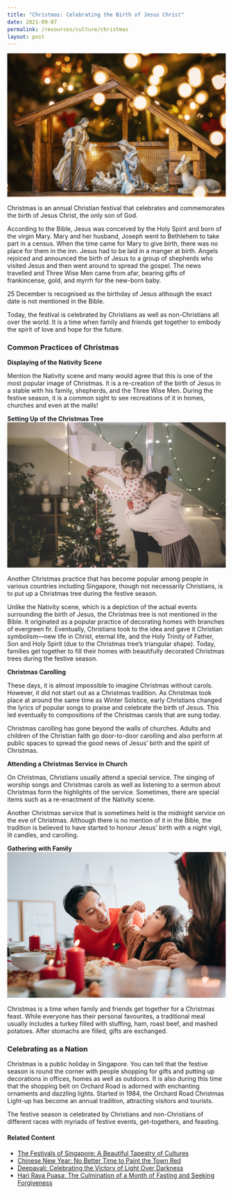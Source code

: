 ```yaml
---
title: "Christmas: Celebrating the Birth of Jesus Christ"
date: 2021-09-07
permalink: /resources/culture/christmas
layout: post
---
```

![Christmas Manger scene with figurines](/images/culture/christmas-manger-scene-with-figurines.jpg)

Christmas is an annual Christian festival that celebrates and commemorates the birth of Jesus Christ, the only son of God.

According to the Bible, Jesus was conceived by the Holy Spirit and born of the virgin Mary. Mary and her husband, Joseph went to Bethlehem to take part in a census.  When the time came for Mary to give birth, there was no place for them in the inn. Jesus had to be laid in a manger at birth.  Angels rejoiced and announced the birth of Jesus to a group of shepherds who visited Jesus and then went around to spread the gospel. The news travelled and Three Wise Men came from afar, bearing gifts of frankincense, gold, and myrrh for the new-born baby.

25 December is recognised as the birthday of Jesus although the exact date is not mentioned in the Bible.

Today, the festival is celebrated by Christians as well as non-Christians all over the world. It is a time when family and friends get together to embody the spirit of love and hope for the future.

### Common Practices of Christmas

**Displaying of the Nativity Scene**

Mention the Nativity scene and many would agree that this is one of the most popular image of Christmas. It is a re-creation of the birth of Jesus in a stable with his family, shepherds, and the Three Wise Men. During the festive season, it is a common sight to see recreations of it in homes, churches and even at the malls!  

**Setting Up of the Christmas Tree**
![Family decorating a Christmas tree at home](/images/culture/family-decorating-christmas-tree-at-home.jpg)

Another Christmas practice that has become popular among people in various countries including Singapore, though not necessarily Christians, is to put up a Christmas tree during the festive season.

Unlike the Nativity scene, which is a depiction of the actual events surrounding the birth of Jesus, the Christmas tree is not mentioned in the Bible. It originated as a popular practice of decorating homes with branches of evergreen fir. Eventually, Christians took to the idea and gave it Christian symbolism—new life in Christ, eternal life, and the Holy Trinity of Father, Son and Holy Spirit (due to the Christmas tree’s triangular shape). Today, families get together to fill their homes with beautifully decorated Christmas trees during the festive season.

**Christmas Carolling**

These days, it is almost impossible to imagine Christmas without carols. However, it did not start out as a Christmas tradition. As Christmas took place at around the same time as Winter Solstice, early Christians changed the lyrics of popular songs to praise and celebrate the birth of Jesus. This led eventually to compositions of the Christmas carols that are sung today.

Christmas carolling has gone beyond the walls of churches. Adults and children of the Christian faith go door-to-door carolling and also perform at public spaces to spread the good news of Jesus’ birth and the spirit of Christmas.

**Attending a Christmas Service in Church**

On Christmas, Christians usually attend a special service. The singing of worship songs and Christmas carols as well as listening to a sermon about Christmas form the highlights of the service. Sometimes, there are special items such as a re-enactment of the Nativity scene.

Another Christmas service that is sometimes held is the midnight service on the eve of Christmas. Although there is no mention of it in the Bible, the tradition is believed to have started to honour Jesus’ birth with a night vigil, lit candles, and carolling.

**Gathering with Family**
![Family having a Christmas meal](/images/culture/family-having-a-christmas-meal.jpg)

Christmas is a time when family and friends get together for a Christmas feast. While everyone has their personal favourites, a traditional meal usually includes a turkey filled with stuffing, ham, roast beef, and mashed potatoes. After stomachs are filled, gifts are exchanged.

### Celebrating as a Nation

Christmas is a public holiday in Singapore. You can tell that the festive season is round the corner with people shopping for gifts and putting up decorations in offices, homes as well as outdoors. It is also during this time that the shopping belt on Orchard Road is adorned with enchanting ornaments and dazzling lights. Started in 1984, the Orchard Road Christmas Light-up has become an annual tradition, attracting visitors and tourists.

The festive season is celebrated by Christians and non-Christians of different races with myriads of festive events, get-togethers, and feasting.

#### Related Content
* [The Festivals of Singapore: A Beautiful Tapestry of Cultures](https://www.ircc.sg/resources/culture/singapore-festivals)
* [Chinese New Year: No Better Time to Paint the Town Red](https://www.ircc.sg/resources/culture/chinese-new-year)
* [Deepavali: Celebrating the Victory of Light Over Darkness](https://www.ircc.sg/resources/culture/deepavali)
* [Hari Raya Puasa: The Culmination of a Month of Fasting and Seeking Forgiveness](https://www.ircc.sg/resources/culture/hari-raya-puasa)